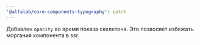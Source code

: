 ```yaml
---
'@alfalab/core-components-typography': patch
---
```


Добавлен `opacity` во время показа скелетона. Это позволяет избежать моргания компонента в ssr.
